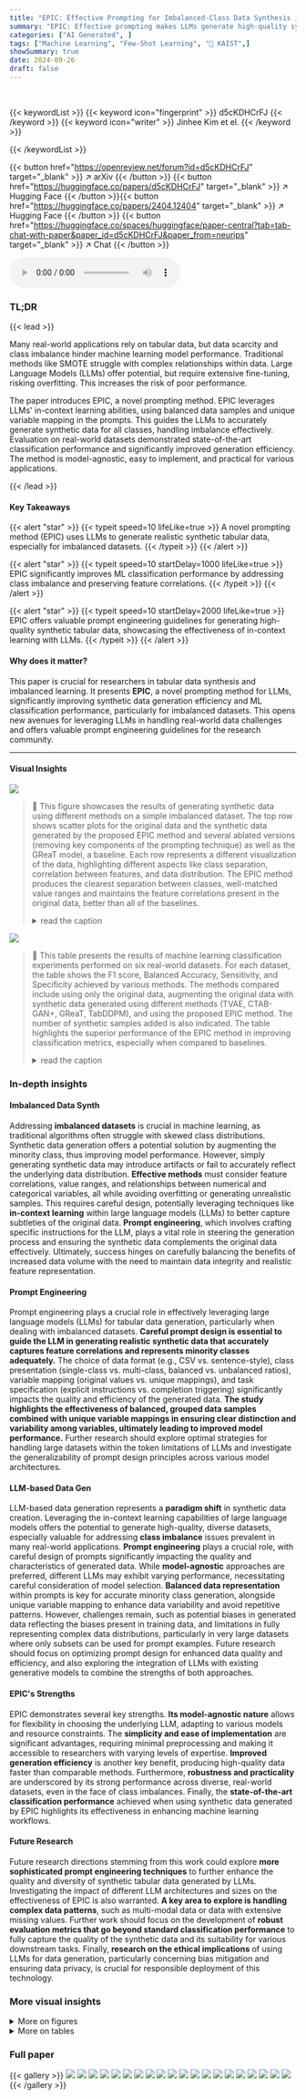 ```yaml
---
title: "EPIC: Effective Prompting for Imbalanced-Class Data Synthesis in Tabular Data Classification via Large Language Models"
summary: "EPIC: Effective prompting makes LLMs generate high-quality synthetic tabular data, significantly boosting imbalanced-class classification."
categories: ["AI Generated", ]
tags: ["Machine Learning", "Few-Shot Learning", "🏢 KAIST",]
showSummary: true
date: 2024-09-26
draft: false
---
```


<br>

{{< keywordList >}}
{{< keyword icon="fingerprint" >}} d5cKDHCrFJ {{< /keyword >}}
{{< keyword icon="writer" >}} Jinhee Kim et el. {{< /keyword >}}
 
{{< /keywordList >}}

{{< button href="https://openreview.net/forum?id=d5cKDHCrFJ" target="_blank" >}}
↗ arXiv
{{< /button >}}
{{< button href="https://huggingface.co/papers/d5cKDHCrFJ" target="_blank" >}}
↗ Hugging Face
{{< /button >}}{{< button href="https://huggingface.co/papers/2404.12404" target="_blank" >}}
↗ Hugging Face
{{< /button >}}
{{< button href="https://huggingface.co/spaces/huggingface/paper-central?tab=tab-chat-with-paper&paper_id=d5cKDHCrFJ&paper_from=neurips" target="_blank" >}}
↗ Chat
{{< /button >}}




<audio controls>
    <source src="https://ai-paper-reviewer.com/d5cKDHCrFJ/podcast.wav" type="audio/wav">
    Your browser does not support the audio element.
</audio>


### TL;DR


{{< lead >}}

Many real-world applications rely on tabular data, but data scarcity and class imbalance hinder machine learning model performance.  Traditional methods like SMOTE struggle with complex relationships within data.  Large Language Models (LLMs) offer potential, but require extensive fine-tuning, risking overfitting.  This increases the risk of poor performance.



The paper introduces EPIC, a novel prompting method.  EPIC leverages LLMs' in-context learning abilities, using balanced data samples and unique variable mapping in the prompts. This guides the LLMs to accurately generate synthetic data for all classes, handling imbalance effectively.  Evaluation on real-world datasets demonstrated state-of-the-art classification performance and significantly improved generation efficiency.  The method is model-agnostic, easy to implement, and practical for various applications.

{{< /lead >}}


#### Key Takeaways

{{< alert "star" >}}
{{< typeit speed=10 lifeLike=true >}} A novel prompting method (EPIC) uses LLMs to generate realistic synthetic tabular data, especially for imbalanced datasets. {{< /typeit >}}
{{< /alert >}}

{{< alert "star" >}}
{{< typeit speed=10 startDelay=1000 lifeLike=true >}} EPIC significantly improves ML classification performance by addressing class imbalance and preserving feature correlations. {{< /typeit >}}
{{< /alert >}}

{{< alert "star" >}}
{{< typeit speed=10 startDelay=2000 lifeLike=true >}} EPIC offers valuable prompt engineering guidelines for generating high-quality synthetic tabular data, showcasing the effectiveness of in-context learning with LLMs. {{< /typeit >}}
{{< /alert >}}

#### Why does it matter?
This paper is crucial for researchers in tabular data synthesis and imbalanced learning.  It presents **EPIC**, a novel prompting method for LLMs, significantly improving synthetic data generation efficiency and ML classification performance, particularly for imbalanced datasets. This opens new avenues for leveraging LLMs in handling real-world data challenges and offers valuable prompt engineering guidelines for the research community.

------
#### Visual Insights



![](https://ai-paper-reviewer.com/d5cKDHCrFJ/figures_0_1.jpg)

> 🔼 This figure showcases the results of generating synthetic data using different methods on a simple imbalanced dataset.  The top row shows scatter plots for the original data and the synthetic data generated by the proposed EPIC method and several ablated versions (removing key components of the prompting technique) as well as the GReaT model, a baseline. Each row represents a different visualization of the data, highlighting different aspects like class separation, correlation between features, and data distribution.  The EPIC method produces the clearest separation between classes, well-matched value ranges and maintains the feature correlations present in the original data, better than all of the baselines.
> <details>
> <summary>read the caption</summary>
> Figure 1: Generation results on an imbalanced toy dataset with majority and minority classes. Our approach, leveraging in-context learning with LLMs, achieves (1) distinct class boundaries, (2) accurate feature correlations, (3) well-matched value ranges, (4) robust numerical-categorical relationships (last row), and (5) comprehensive data distribution coverage, with improvements over its ablated versions and the fine-tuned GReaT model [4]. Complete results are available in Appendix B.3.
> </details>





![](https://ai-paper-reviewer.com/d5cKDHCrFJ/tables_6_1.jpg)

> 🔼 This table presents the results of machine learning classification experiments performed on six real-world datasets.  For each dataset, the table shows the F1 score, Balanced Accuracy, Sensitivity, and Specificity achieved by various methods. The methods compared include using only the original data, augmenting the original data with synthetic data generated using different methods (TVAE, CTAB-GAN+, GReaT, TabDDPM), and using the proposed EPIC method. The number of synthetic samples added is also indicated. The table highlights the superior performance of the EPIC method in improving classification metrics, especially when compared to baselines.
> <details>
> <summary>read the caption</summary>
> Table 1: Comparison of ML classification performance with synthetic data are added to the original dataset. Results are averaged across four classifiers, with each model run five times. Complete results, including all baselines and standard deviation values, are provided in Appendix F.2.
> </details>





### In-depth insights


#### Imbalanced Data Synth
Addressing **imbalanced datasets** is crucial in machine learning, as traditional algorithms often struggle with skewed class distributions.  Synthetic data generation offers a potential solution by augmenting the minority class, thus improving model performance.  However, simply generating synthetic data may introduce artifacts or fail to accurately reflect the underlying data distribution.  **Effective methods** must consider feature correlations, value ranges, and relationships between numerical and categorical variables, all while avoiding overfitting or generating unrealistic samples.  This requires careful design, potentially leveraging techniques like **in-context learning** within large language models (LLMs) to better capture subtleties of the original data.  **Prompt engineering**, which involves crafting specific instructions for the LLM, plays a vital role in steering the generation process and ensuring the synthetic data complements the original data effectively.   Ultimately, success hinges on carefully balancing the benefits of increased data volume with the need to maintain data integrity and realistic feature representation.

#### Prompt Engineering
Prompt engineering plays a crucial role in effectively leveraging large language models (LLMs) for tabular data generation, particularly when dealing with imbalanced datasets.  **Careful prompt design is essential to guide the LLM in generating realistic synthetic data that accurately captures feature correlations and represents minority classes adequately.**  The choice of data format (e.g., CSV vs. sentence-style), class presentation (single-class vs. multi-class, balanced vs. unbalanced ratios), variable mapping (original values vs. unique mappings), and task specification (explicit instructions vs. completion triggering) significantly impacts the quality and efficiency of the generated data.  **The study highlights the effectiveness of balanced, grouped data samples combined with unique variable mappings in ensuring clear distinction and variability among variables, ultimately leading to improved model performance.**  Further research should explore optimal strategies for handling large datasets within the token limitations of LLMs and investigate the generalizability of prompt design principles across various model architectures.

#### LLM-based Data Gen
LLM-based data generation represents a **paradigm shift** in synthetic data creation.  Leveraging the in-context learning capabilities of large language models offers the potential to generate high-quality, diverse datasets, especially valuable for addressing **class imbalance** issues prevalent in many real-world applications.  **Prompt engineering** plays a crucial role, with careful design of prompts significantly impacting the quality and characteristics of generated data.  While **model-agnostic** approaches are preferred, different LLMs may exhibit varying performance, necessitating careful consideration of model selection.  **Balanced data representation** within prompts is key for accurate minority class generation, alongside unique variable mapping to enhance data variability and avoid repetitive patterns.  However, challenges remain, such as potential biases in generated data reflecting the biases present in training data, and limitations in fully representing complex data distributions, particularly in very large datasets where only subsets can be used for prompt examples. Future research should focus on optimizing prompt design for enhanced data quality and efficiency, and also exploring the integration of LLMs with existing generative models to combine the strengths of both approaches.

#### EPIC's Strengths
EPIC demonstrates several key strengths.  **Its model-agnostic nature** allows for flexibility in choosing the underlying LLM, adapting to various models and resource constraints.  The **simplicity and ease of implementation** are significant advantages, requiring minimal preprocessing and making it accessible to researchers with varying levels of expertise.  **Improved generation efficiency** is another key benefit, producing high-quality data faster than comparable methods.  Furthermore, **robustness and practicality** are underscored by its strong performance across diverse, real-world datasets, even in the face of class imbalances.  Finally, the **state-of-the-art classification performance** achieved when using synthetic data generated by EPIC highlights its effectiveness in enhancing machine learning workflows.

#### Future Research
Future research directions stemming from this work could explore **more sophisticated prompt engineering techniques** to further enhance the quality and diversity of synthetic tabular data generated by LLMs.  Investigating the impact of different LLM architectures and sizes on the effectiveness of EPIC is also warranted.  **A key area to explore is handling complex data patterns**, such as multi-modal data or data with extensive missing values.  Further work should focus on the development of **robust evaluation metrics that go beyond standard classification performance** to fully capture the quality of the synthetic data and its suitability for various downstream tasks.  Finally, **research on the ethical implications** of using LLMs for data generation, particularly concerning bias mitigation and ensuring data privacy, is crucial for responsible deployment of this technology.


### More visual insights

<details>
<summary>More on figures
</summary>


![](https://ai-paper-reviewer.com/d5cKDHCrFJ/figures_1_1.jpg)

> 🔼 This figure compares the performance of several machine learning (ML) classifiers trained on synthetic datasets generated using different methods, including the proposed EPIC method.  The classifiers used are XGBoost, CatBoost, LightGBM, and gradient boosting. The performance metric is averaged across these four classifiers, each run five times, to show the robustness of the results.  The EPIC method uses the GPT-3.5-turbo model for synthetic data generation.
> <details>
> <summary>read the caption</summary>
> Figure 2: Comparison of ML classification performance with synthetic data on the Travel dataset. Results are averaged across four classifiers: XGBoost, CatBoost, LightGBM, and gradient boosting classifier, with each classifier run five times. Our method uses the GPT-3.5-turbo model.
> </details>



![](https://ai-paper-reviewer.com/d5cKDHCrFJ/figures_2_1.jpg)

> 🔼 This figure shows the results of generating synthetic data using different methods on an imbalanced toy dataset.  The first row displays the original data, while subsequent rows show the synthetic data generated by the proposed method (Ours) and several ablated versions. The last row showcases data with a more complex relationship between numerical and categorical features. The figure highlights the superior performance of the proposed method in generating realistic synthetic data that accurately represents both majority and minority classes, preserving feature correlations and overall data distribution.
> <details>
> <summary>read the caption</summary>
> Figure 1: Generation results on an imbalanced toy dataset with majority and minority classes. Our approach, leveraging in-context learning with LLMs, achieves (1) distinct class boundaries, (2) accurate feature correlations, (3) well-matched value ranges, (4) robust numerical-categorical relationships (last row), and (5) comprehensive data distribution coverage, with improvements over its ablated versions and the fine-tuned GReaT model [4]. Complete results are available in Appendix B.3.
> </details>



![](https://ai-paper-reviewer.com/d5cKDHCrFJ/figures_9_1.jpg)

> 🔼 This figure compares the correlation matrices of categorical variables between real and synthetic datasets generated by different methods, including the proposed EPIC method and several baseline methods.  The comparison is performed separately for the minority and majority classes of the Travel dataset. The color intensity represents the magnitude of the difference in correlation, with red indicating a positive difference (synthetic data has a higher correlation) and blue indicating a negative difference (synthetic data has a lower correlation).  Black cells indicate that the correlation is not measured because only one unique value was generated for the corresponding variable in the synthetic data. The figure helps to visualize how effectively different methods capture the feature relationships present in the real dataset.
> <details>
> <summary>read the caption</summary>
> Figure 4: Difference between Cramér's V correlation matrices of real and synthetic datasets for categorical variables in the Travel dataset. More intense colors indicate larger differences, with positive differences shown in red and negative differences shown in blue. Black indicates where the correlation is not measured since only one unique value is generated for those variables.
> </details>



![](https://ai-paper-reviewer.com/d5cKDHCrFJ/figures_16_1.jpg)

> 🔼 This figure shows the effect of adding synthetic data generated using the EPIC method to the original Income dataset, comparing two sampling methods: with replacement and without replacement.  The x-axis represents the number of synthetic samples added, while the y-axis displays various classification metrics (Sensitivity, Balanced Accuracy, Specificity, and F1-score).  The plot illustrates how these metrics change with increasing numbers of synthetic samples, and how the choice of sampling method affects performance.  The results suggest that using replacement sampling leads to better performance overall.
> <details>
> <summary>read the caption</summary>
> Figure 6: Classification performance on the Income dataset when synthetic data generated by our proposed method are added to the original dataset. We experiment with varying synthetic sample sizes, comparing data sampling methods: with replacement (w/ rep.) and without replacement (w/o rep.). EPIC samples with replacement. GPT-3.5-turbo is used for the experiment.
> </details>



![](https://ai-paper-reviewer.com/d5cKDHCrFJ/figures_16_2.jpg)

> 🔼 This figure shows the results of generating synthetic data using the proposed EPIC method and several ablated versions, as well as the GReaT model, on a simple imbalanced dataset.  The plots visually compare the generated data distributions to the original data, highlighting the EPIC method's ability to accurately capture feature correlations, distinct class boundaries, and overall data distribution.  Improvements over ablated versions and GReaT are shown.
> <details>
> <summary>read the caption</summary>
> Figure 1: Generation results on an imbalanced toy dataset with majority and minority classes. Our approach, leveraging in-context learning with LLMs, achieves (1) distinct class boundaries, (2) accurate feature correlations, (3) well-matched value ranges, (4) robust numerical-categorical relationships (last row), and (5) comprehensive data distribution coverage, with improvements over its ablated versions and the fine-tuned GReaT model [4]. Complete results are available in Appendix B.3.
> </details>



![](https://ai-paper-reviewer.com/d5cKDHCrFJ/figures_17_1.jpg)

> 🔼 This figure compares the performance of the proposed method against the closest baselines (GReaT and TabDDPM) across six real-world datasets.  It shows the F1 score, balanced accuracy, sensitivity, and specificity for each method and dataset, providing a visual representation of the overall classification performance improvements achieved by the proposed method. The bars visually represent how each metric changes after adding synthetic data generated by each approach to the original data.  The results highlight the consistent and significant performance improvement of the proposed method across various datasets.
> <details>
> <summary>read the caption</summary>
> Figure 8: Average classification results across six datasets compared with the closest baselines.
> </details>



![](https://ai-paper-reviewer.com/d5cKDHCrFJ/figures_18_1.jpg)

> 🔼 This figure displays the results of generating synthetic data on a toy dataset with imbalanced classes using different methods, including the proposed EPIC method and its ablated versions, as well as the GReaT model.  The visualization shows scatter plots illustrating various aspects of data quality, including class separation, feature correlations, value ranges, and the handling of numerical and categorical features. The EPIC method demonstrates improvements in data quality compared to its ablated versions and the GReaT model.
> <details>
> <summary>read the caption</summary>
> Figure 1: Generation results on an imbalanced toy dataset with majority and minority classes. Our approach, leveraging in-context learning with LLMs, achieves (1) distinct class boundaries, (2) accurate feature correlations, (3) well-matched value ranges, (4) robust numerical-categorical relationships (last row), and (5) comprehensive data distribution coverage, with improvements over its ablated versions and the fine-tuned GReaT model [4]. Complete results are available in Appendix B.3.
> </details>



![](https://ai-paper-reviewer.com/d5cKDHCrFJ/figures_19_1.jpg)

> 🔼 This figure showcases the results of generating synthetic data for an imbalanced dataset using the proposed EPIC method and several ablated versions.  Each subplot displays a scatter plot of the generated data, illustrating the model's ability to create distinct class boundaries, maintain accurate feature correlations, and achieve a balanced distribution of data points across all classes.  The improvements over the ablated versions and GReaT highlight EPIC's effectiveness in handling imbalanced data.
> <details>
> <summary>read the caption</summary>
> Figure 1: Generation results on an imbalanced toy dataset with majority and minority classes. Our approach, leveraging in-context learning with LLMs, achieves (1) distinct class boundaries, (2) accurate feature correlations, (3) well-matched value ranges, (4) robust numerical-categorical relationships (last row), and (5) comprehensive data distribution coverage, with improvements over its ablated versions and the fine-tuned GReaT model [4]. Complete results are available in Appendix B.3.
> </details>



![](https://ai-paper-reviewer.com/d5cKDHCrFJ/figures_20_1.jpg)

> 🔼 This figure shows the results of generating synthetic data for an imbalanced dataset using different methods. The original imbalanced dataset is shown alongside the results obtained using the proposed method (ours) and several ablated versions of the method.  Each subplot visualizes the generated data points for a specific feature combination or feature type, highlighting the differences in how well each approach captures the underlying data distribution, class separation, and feature correlations.  The proposed method demonstrates improved performance across several key aspects: distinct class separation, accurate feature correlations, appropriate value ranges, and comprehensive data distribution coverage.
> <details>
> <summary>read the caption</summary>
> Figure 1: Generation results on an imbalanced toy dataset with majority and minority classes. Our approach, leveraging in-context learning with LLMs, achieves (1) distinct class boundaries, (2) accurate feature correlations, (3) well-matched value ranges, (4) robust numerical-categorical relationships (last row), and (5) comprehensive data distribution coverage, with improvements over its ablated versions and the fine-tuned GReaT model [4]. Complete results are available in Appendix B.3.
> </details>



![](https://ai-paper-reviewer.com/d5cKDHCrFJ/figures_21_1.jpg)

> 🔼 This figure displays the results of generating synthetic data for an imbalanced toy dataset using different methods, including the proposed EPIC method and several ablated versions. The visualization shows scatter plots for various feature combinations, comparing the original data with the synthetic data generated by each method. The EPIC method demonstrates superior performance in capturing distinct class boundaries, accurate feature correlations, well-matched value ranges, robust numerical-categorical relationships, and comprehensive data distribution coverage compared to the other methods.  The ablated versions highlight the importance of each component of the EPIC approach.
> <details>
> <summary>read the caption</summary>
> Figure 1: Generation results on an imbalanced toy dataset with majority and minority classes. Our approach, leveraging in-context learning with LLMs, achieves (1) distinct class boundaries, (2) accurate feature correlations, (3) well-matched value ranges, (4) robust numerical-categorical relationships (last row), and (5) comprehensive data distribution coverage, with improvements over its ablated versions and the fine-tuned GReaT model [4]. Complete results are available in Appendix B.3.
> </details>



![](https://ai-paper-reviewer.com/d5cKDHCrFJ/figures_22_1.jpg)

> 🔼 This figure displays the results of generating synthetic data for an imbalanced dataset using the proposed EPIC method and several ablated versions. The plots visualize the generated data's performance across five key aspects: distinct class boundaries, accurate feature correlations, matched value ranges, robust numerical-categorical relationships, and comprehensive data distribution coverage.  The results show EPIC's superior performance compared to ablated versions and the GReaT model.
> <details>
> <summary>read the caption</summary>
> Figure 1: Generation results on an imbalanced toy dataset with majority and minority classes. Our approach, leveraging in-context learning with LLMs, achieves (1) distinct class boundaries, (2) accurate feature correlations, (3) well-matched value ranges, (4) robust numerical-categorical relationships (last row), and (5) comprehensive data distribution coverage, with improvements over its ablated versions and the fine-tuned GReaT model [4]. Complete results are available in Appendix B.3.
> </details>



![](https://ai-paper-reviewer.com/d5cKDHCrFJ/figures_25_1.jpg)

> 🔼 This figure showcases the effectiveness of the proposed EPIC method for generating synthetic tabular data, especially for imbalanced datasets. It presents a comparison of data generated by EPIC and its ablated versions, alongside a fine-tuned GReaT model, on a toy dataset with clear majority and minority classes. The results highlight EPIC's ability to produce synthetic data with well-defined class boundaries, accurate feature correlations, matched value ranges, robust handling of numerical and categorical relationships, and comprehensive data distribution coverage.  The improvements seen in EPIC over its ablated versions and GReaT demonstrate the significance of the proposed prompting techniques.
> <details>
> <summary>read the caption</summary>
> Figure 1: Generation results on an imbalanced toy dataset with majority and minority classes. Our approach, leveraging in-context learning with LLMs, achieves (1) distinct class boundaries, (2) accurate feature correlations, (3) well-matched value ranges, (4) robust numerical-categorical relationships (last row), and (5) comprehensive data distribution coverage, with improvements over its ablated versions and the fine-tuned GReaT model [4]. Complete results are available in Appendix B.3.
> </details>



![](https://ai-paper-reviewer.com/d5cKDHCrFJ/figures_29_1.jpg)

> 🔼 This figure shows the results of generating synthetic data for an imbalanced toy dataset using different methods.  The top row displays the original data and the results produced by the proposed method (Ours). Subsequent rows show results from ablated versions of the proposed method, where different components of the prompting technique have been removed. The final row shows results for the GReaT model. The plots visualize the generated data, demonstrating how the proposed method achieves better separation of classes, correlation between features, and data distribution coverage than the other methods.
> <details>
> <summary>read the caption</summary>
> Figure 1: Generation results on an imbalanced toy dataset with majority and minority classes. Our approach, leveraging in-context learning with LLMs, achieves (1) distinct class boundaries, (2) accurate feature correlations, (3) well-matched value ranges, (4) robust numerical-categorical relationships (last row), and (5) comprehensive data distribution coverage, with improvements over its ablated versions and the fine-tuned GReaT model [4]. Complete results are available in Appendix B.3.
> </details>



![](https://ai-paper-reviewer.com/d5cKDHCrFJ/figures_30_1.jpg)

> 🔼 This figure showcases the results of generating synthetic data for an imbalanced dataset using the proposed EPIC method and several ablated versions.  It visually demonstrates the method's ability to create synthetic data that accurately reflects the characteristics of the original data, including distinct class separation, accurate feature correlations, well-matched value ranges, and robust handling of numerical and categorical variables. The improvements achieved by EPIC compared to its ablated versions and GReaT are evident in the visualization.
> <details>
> <summary>read the caption</summary>
> Figure 1: Generation results on an imbalanced toy dataset with majority and minority classes. Our approach, leveraging in-context learning with LLMs, achieves (1) distinct class boundaries, (2) accurate feature correlations, (3) well-matched value ranges, (4) robust numerical-categorical relationships (last row), and (5) comprehensive data distribution coverage, with improvements over its ablated versions and the fine-tuned GReaT model [4]. Complete results are available in Appendix B.3.
> </details>



</details>




<details>
<summary>More on tables
</summary>


![](https://ai-paper-reviewer.com/d5cKDHCrFJ/tables_7_1.jpg)
> 🔼 This table presents a comparison of classification performance achieved using synthetic data generated by different Large Language Models (LLMs) in conjunction with the proposed EPIC method.  The results are averaged across five runs of a gradient boosting classifier, a common machine learning algorithm for tabular data. The table shows the F1 score, Balanced Accuracy, Sensitivity, and Specificity metrics for each LLM (Mistral, Llama2, GPT3.5) and the original dataset, with the addition of synthetic samples (+1K). This allows for the assessment of the effectiveness of the proposed method in enhancing the performance of different LLMs on various datasets.
> <details>
> <summary>read the caption</summary>
> Table 2: Comparison of classification performance using synthetic data generated by different LLMs with our method. We report the average performances for five runs of gradient boosting classifier. #syn denotes the number of synthetic samples added to the original dataset.
> </details>

![](https://ai-paper-reviewer.com/d5cKDHCrFJ/tables_7_2.jpg)
> 🔼 This table presents the results of an ablation study on the impact of different prompt design choices on the F1 score of a gradient boosting classifier. The study varied several factors, including the data format (sentence vs. CSV-style), class presentation (single vs. multi-class), class balance (original vs. balanced), group-wise prompting, and the use of unique variable mapping.  The results are shown for three datasets: Sick, Travel, and Income.  The asterisk (*) indicates that for the Income dataset, only 1K synthetic samples were used due to a lower success rate in generation. The dashes (-) indicate that a certain feature wasn't applicable to that specific ablation experiment.
> <details>
> <summary>read the caption</summary>
> Table 3: Comparison of F1 scores with ablated methods using the gradient boosting classifier. Asterisk (*) in Income indicates where only +1K synthetic samples are used due to a low success rate in sample generation. The '-' symbol denotes where our unique variable mapping is not needed.
> </details>

![](https://ai-paper-reviewer.com/d5cKDHCrFJ/tables_8_1.jpg)
> 🔼 This table presents a comparison of the generation efficiency of different prompting methods on the Income dataset.  The experiment involved 100 inferences, each using 20 random input samples.  The table shows the number of input tokens required for each prompt, the average number of synthetic samples generated per inference, and the success rate (percentage of inferences that generated at least one valid sample).  Different prompting methods are compared, varying in terms of sentence vs. CSV style formatting, single vs. multi-class generation, balanced vs. unbalanced class ratios, group-wise vs. non-group-wise data samples, and whether unique variable mapping was used.
> <details>
> <summary>read the caption</summary>
> Table 4: Comparison of generation efficiency with ablated methods on the Income dataset. Results are based on 100 inferences, each with 20 random input samples. Input tokens indicates the number of tokens required in the LLM prompt for a fixed number of input samples. Output samples shows the average number of synthetic samples generated per iteration. Success rate measures the ratio of inferences that generate at least one valid data sample.
> </details>

![](https://ai-paper-reviewer.com/d5cKDHCrFJ/tables_8_2.jpg)
> 🔼 This table presents a comparison of the F1 score, balanced accuracy, sensitivity, and specificity achieved by different methods for generating synthetic data and augmenting the Sick dataset for classification tasks.  The methods compared are Instruction-CuratedLLM, Instruction-LITO, Ours with class distinction, Ours without variable description, and Ours (the proposed method). The number of synthetic samples (#syn) added to the original dataset is 1k for all methods.  The table highlights the impact of task specification elements (including instructions given to the LLM) on the classification performance of the augmented datasets.
> <details>
> <summary>read the caption</summary>
> Table 5: Comparison of classification performance on the Sick dataset for task specification elements in prompt design. Results are averaged across XGBoost, CatBoost, LightGBM, and gradient boosting classifier. Methods marked with an asterisk (*) use the prompt designs proposed in the respective papers. #syn denotes the number of synthetic samples added to the original dataset.
> </details>

![](https://ai-paper-reviewer.com/d5cKDHCrFJ/tables_13_1.jpg)
> 🔼 This table presents a comparative analysis of different methods for augmenting minority classes in imbalanced datasets. It shows the performance of the gradient boosting classifier after applying various techniques, including SMOTE, SMOTENC, TVAE, CopulaGAN, CTGAN, GReaT, and the proposed method, EPIC.  The results are presented as averages across five runs and include F1 score, Balanced Accuracy, Sensitivity, and Specificity for each method. The goal is to demonstrate how well each method balances the class distribution and impacts the classification performance.
> <details>
> <summary>read the caption</summary>
> Table 6: Comparison of binary classification performance when augmenting the minority class with synthetic data to balance class sizes. Average performance of the gradient boosting classifier is reported over five runs. #syn denotes the number of synthetic samples added to the original dataset.
> </details>

![](https://ai-paper-reviewer.com/d5cKDHCrFJ/tables_14_1.jpg)
> 🔼 This table presents a comparison of machine learning (ML) classification performance results.  It compares the performance of four different classifiers (XGBoost, CatBoost, LightGBM, and Gradient Boosting) when synthetic data generated by various methods (TVAE, CopulaGAN, CTGAN, CTABGAN, CTABGAN+, GReaT, TabDDPM, and the proposed 'Ours' method) are added to the original dataset.  The results are averaged across five runs for each classifier, and the complete results with standard deviations are available in the appendix. The table allows for assessing how different synthetic data generation methods impact ML classification performance, particularly in the context of imbalanced datasets.
> <details>
> <summary>read the caption</summary>
> Table 1: Comparison of ML classification performance with synthetic data are added to the original dataset. Results are averaged across four classifiers, with each model run five times. Complete results, including all baselines and standard deviation values, are provided in Appendix F.2.
> </details>

![](https://ai-paper-reviewer.com/d5cKDHCrFJ/tables_15_1.jpg)
> 🔼 This table presents the results of an ablation study conducted on the Sick dataset to evaluate the impact of different prompt design choices on the efficiency of synthetic data generation using LLMs.  It shows how various factors such as data format (Sentence vs. CSV), class presentation (single vs. multi-class), class balancing, grouping, and unique variable mapping affect the number of input tokens required, the number of synthetic samples generated per inference, and the overall success rate of the generation process. The results provide insights into designing more efficient prompts for LLM-based synthetic data generation.
> <details>
> <summary>read the caption</summary>
> Table 8: Comparison of generation efficiency with ablated methods on the Sick dataset. Results are based on 100 inferences, each with 20 random input samples. Input tokens indicates the number of tokens required in the LLM prompt for a fixed number of input samples. Output samples shows the average number of synthetic samples generated per iteration. Success rate measures the ratio of inferences that generate at least one valid data sample.
> </details>

![](https://ai-paper-reviewer.com/d5cKDHCrFJ/tables_15_2.jpg)
> 🔼 This table shows the percentage point improvement in F1 score, balanced accuracy, sensitivity, and specificity achieved by adding synthetic data generated using the proposed EPIC method compared to the original dataset for each of the six datasets used in the study (Travel, Sick, HELOC, Income, Diabetes, and Thyroid).  Positive values indicate improvements, while negative values indicate decreases in performance compared to using only the original data. The table highlights the consistent improvements achieved by the EPIC method across various datasets and metrics.
> <details>
> <summary>read the caption</summary>
> Table 10: Performance improvement after adding synthetic data to the original dataset. Results are reorganized from Table 1 of our main manuscript.
> </details>

![](https://ai-paper-reviewer.com/d5cKDHCrFJ/tables_17_1.jpg)
> 🔼 This table presents a comparison of machine learning (ML) classification performance results when synthetic data generated by different methods are added to the original dataset. The results are averaged over four different classifiers, each run five times.  It shows the F1 score, Balanced Accuracy (BAL ACC), Sensitivity, and Specificity for various methods including TVAE, CTAB-GAN+, GReaT, TabDDPM, and the proposed method EPIC.  The table allows for a comparison of the performance gains or losses when using synthetic data generated by different methods, providing insights into the effectiveness and potential benefits or drawbacks of each approach.
> <details>
> <summary>read the caption</summary>
> Table 1: Comparison of ML classification performance with synthetic data are added to the original dataset. Results are averaged across four classifiers, with each model run five times. Complete results, including all baselines and standard deviation values, are provided in Appendix F.2.
> </details>

![](https://ai-paper-reviewer.com/d5cKDHCrFJ/tables_20_1.jpg)
> 🔼 This table compares the F1 scores achieved by several robust tabular classification models (XGBoost, LightGBM, CatBoost, GB, TabPFN, T-Table, and TabR) on the Travel dataset.  The comparison is made using three different scenarios: the original dataset alone, the original dataset augmented with synthetic data generated by the proposed EPIC method, and the original dataset augmented with synthetic data from the TabDDPM and GReaT methods.  The results illustrate the performance improvement achieved by using the EPIC synthetic data generation method.
> <details>
> <summary>read the caption</summary>
> Table 11: Comparison of F1 scores using robust tabular classification models. GB refers to gradient boosting classifier.
> </details>

![](https://ai-paper-reviewer.com/d5cKDHCrFJ/tables_22_1.jpg)
> 🔼 This table presents the details of the six real-world public tabular datasets used in the paper's experiments. For each dataset, it lists the number of classes, the number of categorical features, the number of numerical features, the total number of samples, and the domain from which the dataset originates.  This information is crucial for understanding the context and scope of the experimental evaluations performed in the paper. 
> <details>
> <summary>read the caption</summary>
> Table 12: Dataset details used in this study.
> </details>

![](https://ai-paper-reviewer.com/d5cKDHCrFJ/tables_26_1.jpg)
> 🔼 This table presents the results of machine learning (ML) classification experiments comparing the performance of various methods when synthetic data is added to the original dataset.  Four different classifiers (XGBoost, CatBoost, LightGBM, and gradient boosting classifier) were used, each run five times. The table shows the F1 score, balanced accuracy, sensitivity, and specificity for each method on different datasets (Travel, Sick, HELOC, Income, Diabetes, and Thyroid). The 'Original' row shows the performance of the original dataset without added synthetic data, and other rows show the performance when synthetic data generated by different methods (TVAE, CopulaGAN, CTGAN, GReaT, TabDDPM, and the proposed 'Ours' method) are added.  The complete results including standard deviations and the results of all the baseline methods are available in Appendix F.2.
> <details>
> <summary>read the caption</summary>
> Table 1: Comparison of ML classification performance with synthetic data are added to the original dataset. Results are averaged across four classifiers, with each model run five times. Complete results, including all baselines and standard deviation values, are provided in Appendix F.2.
> </details>

![](https://ai-paper-reviewer.com/d5cKDHCrFJ/tables_27_1.jpg)
> 🔼 This table presents a comparison of machine learning classification performance results obtained using four different classifiers (XGBoost, CatBoost, LightGBM, and Gradient Boosting Classifier) on six real-world datasets.  For each dataset, the table shows the F1 score, balanced accuracy, sensitivity, and specificity achieved by the original dataset, and by augmenting the original data with synthetic data generated using various methods, including TVAE, CTAB-GAN+, GReaT, TabDDPM, and the proposed EPIC approach.  Each model is run five times, and the results are averaged.  The table highlights the performance improvement achieved by EPIC compared to other methods, particularly its ability to enhance both sensitivity and balanced accuracy.
> <details>
> <summary>read the caption</summary>
> Table 1: Comparison of ML classification performance with synthetic data are added to the original dataset. Results are averaged across four classifiers, with each model run five times. Complete results, including all baselines and standard deviation values, are provided in Appendix F.2.
> </details>

![](https://ai-paper-reviewer.com/d5cKDHCrFJ/tables_28_1.jpg)
> 🔼 This table presents a comparison of machine learning (ML) classification performance when synthetic data generated by different methods (TVAE, CopulaGAN, CTGAN, GReaT, CTABGAN, CTABGAN+, TabDDPM, and the proposed EPIC method) are added to the original dataset.  The results are averaged across four classifiers (XGBoost, CatBoost, LightGBM, and gradient boosting classifier) with each classifier run five times.  The table shows the F1 score, Balanced Accuracy, Sensitivity, and Specificity for each method across multiple datasets. Higher values indicate better performance.  Appendix F.2 provides more detailed results, including standard deviation values.
> <details>
> <summary>read the caption</summary>
> Table 1: Comparison of ML classification performance with synthetic data are added to the original dataset. Results are averaged across four classifiers, with each model run five times. Complete results, including all baselines and standard deviation values, are provided in Appendix F.2.
> </details>

![](https://ai-paper-reviewer.com/d5cKDHCrFJ/tables_30_1.jpg)
> 🔼 This table presents a comparison of machine learning (ML) classification performance results across six different datasets. For each dataset, the performance of the original dataset is compared against the performance after adding synthetic data generated using various methods, including TVAE, CopulaGAN, CTGAN, GReaT, CTABGAN, CTABGAN+, TabDDPM, and the proposed method (Ours).  The metrics used for evaluation include F1 score, Balanced Accuracy (BAL ACC), Sensitivity, and Specificity. The number of synthetic samples added is indicated as #syn. The results show that the proposed method consistently achieves better performance compared to the baseline methods.
> <details>
> <summary>read the caption</summary>
> Table 1: Comparison of ML classification performance with synthetic data are added to the original dataset. Results are averaged across four classifiers, with each model run five times. Complete results, including all baselines and standard deviation values, are provided in Appendix F.2.
> </details>

![](https://ai-paper-reviewer.com/d5cKDHCrFJ/tables_31_1.jpg)
> 🔼 This table presents the results of machine learning classification performance experiments.  Synthetic data generated using different methods (TVAE, CopulaGAN, CTGAN, GReaT, CTABGAN, CTABGAN+, TabDDPM, and the proposed 'Ours' method) were added to six real-world datasets (Travel, Sick, HELOC, Income, Diabetes, Thyroid). The performance of four different classifiers (XGBoost, CatBoost, LightGBM, Gradient Boosting Classifier) was measured using metrics like F1 score, Balanced Accuracy (BAL ACC), Sensitivity, and Specificity. The results show how each synthetic data generation method affects the classification performance compared to using only the original data.  The complete results with standard deviations are available in Appendix F.2.
> <details>
> <summary>read the caption</summary>
> Table 1: Comparison of ML classification performance with synthetic data are added to the original dataset. Results are averaged across four classifiers, with each model run five times. Complete results, including all baselines and standard deviation values, are provided in Appendix F.2.
> </details>

![](https://ai-paper-reviewer.com/d5cKDHCrFJ/tables_32_1.jpg)
> 🔼 This table presents a comparison of machine learning (ML) classification performance when synthetic data generated by various methods are added to the original dataset.  The results are averaged across four different classifiers (XGBoost, CatBoost, LightGBM, and Gradient Boosting Classifier), each run five times for robustness.  The table shows the F1 score, balanced accuracy, sensitivity, and specificity for each method on six different datasets (Travel, Sick, HELOC, Income, Diabetes, Thyroid). The '+Ours' row represents the performance of the proposed EPIC method, with improvements highlighted. Complete results, including standard deviations, are available in the appendix for detailed analysis.
> <details>
> <summary>read the caption</summary>
> Table 1: Comparison of ML classification performance with synthetic data are added to the original dataset. Results are averaged across four classifiers, with each model run five times. Complete results, including all baselines and standard deviation values, are provided in Appendix F.2.
> </details>

</details>




### Full paper

{{< gallery >}}
<img src="https://ai-paper-reviewer.com/d5cKDHCrFJ/1.png" class="grid-w50 md:grid-w33 xl:grid-w25" />
<img src="https://ai-paper-reviewer.com/d5cKDHCrFJ/2.png" class="grid-w50 md:grid-w33 xl:grid-w25" />
<img src="https://ai-paper-reviewer.com/d5cKDHCrFJ/3.png" class="grid-w50 md:grid-w33 xl:grid-w25" />
<img src="https://ai-paper-reviewer.com/d5cKDHCrFJ/4.png" class="grid-w50 md:grid-w33 xl:grid-w25" />
<img src="https://ai-paper-reviewer.com/d5cKDHCrFJ/5.png" class="grid-w50 md:grid-w33 xl:grid-w25" />
<img src="https://ai-paper-reviewer.com/d5cKDHCrFJ/6.png" class="grid-w50 md:grid-w33 xl:grid-w25" />
<img src="https://ai-paper-reviewer.com/d5cKDHCrFJ/7.png" class="grid-w50 md:grid-w33 xl:grid-w25" />
<img src="https://ai-paper-reviewer.com/d5cKDHCrFJ/8.png" class="grid-w50 md:grid-w33 xl:grid-w25" />
<img src="https://ai-paper-reviewer.com/d5cKDHCrFJ/9.png" class="grid-w50 md:grid-w33 xl:grid-w25" />
<img src="https://ai-paper-reviewer.com/d5cKDHCrFJ/10.png" class="grid-w50 md:grid-w33 xl:grid-w25" />
<img src="https://ai-paper-reviewer.com/d5cKDHCrFJ/11.png" class="grid-w50 md:grid-w33 xl:grid-w25" />
<img src="https://ai-paper-reviewer.com/d5cKDHCrFJ/12.png" class="grid-w50 md:grid-w33 xl:grid-w25" />
<img src="https://ai-paper-reviewer.com/d5cKDHCrFJ/13.png" class="grid-w50 md:grid-w33 xl:grid-w25" />
<img src="https://ai-paper-reviewer.com/d5cKDHCrFJ/14.png" class="grid-w50 md:grid-w33 xl:grid-w25" />
<img src="https://ai-paper-reviewer.com/d5cKDHCrFJ/15.png" class="grid-w50 md:grid-w33 xl:grid-w25" />
<img src="https://ai-paper-reviewer.com/d5cKDHCrFJ/16.png" class="grid-w50 md:grid-w33 xl:grid-w25" />
<img src="https://ai-paper-reviewer.com/d5cKDHCrFJ/17.png" class="grid-w50 md:grid-w33 xl:grid-w25" />
<img src="https://ai-paper-reviewer.com/d5cKDHCrFJ/18.png" class="grid-w50 md:grid-w33 xl:grid-w25" />
<img src="https://ai-paper-reviewer.com/d5cKDHCrFJ/19.png" class="grid-w50 md:grid-w33 xl:grid-w25" />
<img src="https://ai-paper-reviewer.com/d5cKDHCrFJ/20.png" class="grid-w50 md:grid-w33 xl:grid-w25" />
{{< /gallery >}}